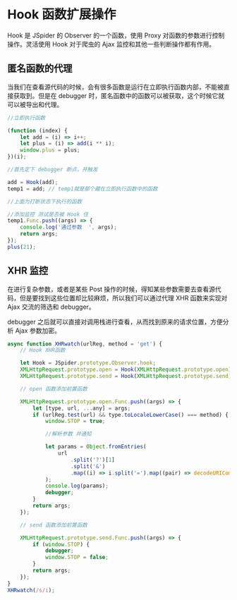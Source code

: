 # Hook 函数扩展操作

Hook 是 JSpider 的 Observer 的一个函数，使用 Proxy 对函数的参数进行控制操作。灵活使用 Hook 对于爬虫的 Ajax 监控和其他一些判断操作都有作用。

## 匿名函数的代理

当我们在查看源代码的时候，会有很多函数是运行在立即执行函数内部，不能被直接获取到。但是在 debugger 时，匿名函数中的函数可以被获取，这个时候它就可以被导出和代理。

```js
//立即执行函数

(function (index) {
    let add = (i) => i++;
    let plus = (i) => add(i ** i);
    window.plus = plus;
})(i);

//首先定下 debugger 断点，并触发

add = Hook(add);
temp1 = add; // temp1就是那个藏在立即执行函数中的函数

//上面为打断状态下执行的函数

//添加监控 测试是否被 Hook 住
temp1.Func.push((args) => {
    console.log('通过参数  ', args);
    return args;
});
plus(21);
```

## XHR 监控

在进行复杂参数，或者是某些 Post 操作的时候，得知某些参数需要去查看源代码，但是要找到这些位置却比较麻烦，所以我们可以通过代理 XHR 函数来实现对 Ajax 交流的筛选和 debugger。

debugger 之后就可以直接对调用栈进行查看，从而找到原来的请求位置，方便分析 Ajax 参数加密。

```js
async function XHRwatch(urlReg, method = 'get') {
    // Hook XHR函数

    let Hook = JSpider.prototype.Observer.hook;
    XMLHttpRequest.prototype.open = Hook(XMLHttpRequest.prototype.open);
    XMLHttpRequest.prototype.send = Hook(XMLHttpRequest.prototype.send);

    // open 函数添加前置函数

    XMLHttpRequest.prototype.open.Func.push((args) => {
        let [type, url, ...any] = args;
        if (urlReg.test(url) && type.toLocaleLowerCase() === method) {
            window.STOP = true;

            //解析参数 并通知

            let params = Object.fromEntries(
                url
                    .split('?')[1]
                    .split('&')
                    .map((i) => i.split('=').map((pair) => decodeURIComponent(pair))),
            );
            console.log(params);
            debugger;
        }
        return args;
    });

    // send 函数添加前置函数

    XMLHttpRequest.prototype.send.Func.push((args) => {
        if (window.STOP) {
            debugger;
            window.STOP = false;
        }
        return args;
    });
}
XHRwatch(/s/i);
```
